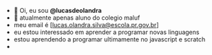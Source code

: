 - 👋 Oi, eu sou **@lucasdeolandra**
- 👀 atualmente apenas aluno do colegio maluf
- meu email é [lucas.olandra.silva@escola.pr.gov.br]
- eu estou interessado em aprender a programar novas linguagens 
- estou aprendendo a programar ultimamente no javascript e scratch
- 
<!---
lucasdeolandra/lucasdeolandra is a ✨ special ✨ repository because its `README.md` (this file) appears on your GitHub profile.
You can click the Preview link to take a look at your changes.
--->
